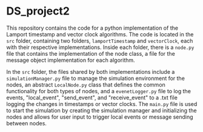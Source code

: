 # DS_project2

This repository contains the code for a python implementation of the Lamport timestamp and vector clock algorithms. The code is located in the `src` folder, containing two folders, `lamportTimestamp` and `vectorClock`, each with their respective implementations. Inside each folder, there is a `node.py` file that contains the implementation of the node class, a file for the message object implementation for each algorithm. 

In the `src` folder, the files shared by both implementations include a `simulationManager.py` file to manage the simulation environment for the nodes, an abstract `LocalNode.py` class that defines the common functionality for both types of nodes, and a `evenetLogger.py` file to log the events, "local_event", "send_event", and "receive_event" to a .txt file logging the changes in timestamps or vector clocks. The `main.py` file is used to start the simulation by creating the simulation manager and initializing the nodes and allows for user input to trigger local events or message sending between nodes.

